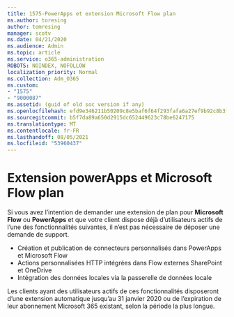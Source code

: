 ```yaml
---
title: 1575-PowerApps et extension Microsoft Flow plan
ms.author: toresing
author: tomresing
manager: scotv
ms.date: 04/21/2020
ms.audience: Admin
ms.topic: article
ms.service: o365-administration
ROBOTS: NOINDEX, NOFOLLOW
localization_priority: Normal
ms.collection: Adm_O365
ms.custom:
- "1575"
- "9000087"
ms.assetid: (guid of old soc version if any)
ms.openlocfilehash: efd9e346211b50209c8e5baf6f64f293fafa6a27ef9b92c8b3f6fade889307a4
ms.sourcegitcommit: b5f7da89a650d2915dc652449623c78be6247175
ms.translationtype: MT
ms.contentlocale: fr-FR
ms.lasthandoff: 08/05/2021
ms.locfileid: "53960437"
---
```

# <a name="powerapps-and-microsoft-flow-plan-extension"></a>Extension powerApps et Microsoft Flow plan

Si vous avez l’intention de demander une extension de plan pour **Microsoft Flow** ou **PowerApps** et que votre client dispose déjà d’utilisateurs actifs de l’une des fonctionnalités suivantes, il n’est pas nécessaire de déposer une demande de support.

- Création et publication de connecteurs personnalisés dans PowerApps et Microsoft Flow
- Actions personnalisées HTTP intégrées dans Flow externes SharePoint et OneDrive
- Intégration des données locales via la passerelle de données locale

Les clients ayant des utilisateurs actifs de ces fonctionnalités disposeront d’une extension automatique jusqu’au 31 janvier 2020 ou de l’expiration de leur abonnement Microsoft 365 existant, selon la période la plus longue.